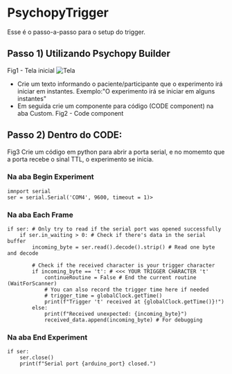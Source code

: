 # PsychopyTrigger
Esse é o passo-a-passo para o setup do trigger.

## Passo 1) Utilizando Psychopy Builder
Fig1 - Tela inicial
![Tela](C:/Users/Stimulus/Documents/github/tela1.png)
- Crie um texto informando o paciente/participante que o experimento irá iniciar em instantes.
    Exemplo:"O experimento irá se iniciar em alguns instantes"
- Em seguida crie um componente para código (CODE component) na aba Custom.
  Fig2 - Code component
## Passo 2) Dentro do CODE:
Fig3
Crie um código em python para abrir a porta serial, e no momemto que a porta recebe o sinal TTL, o experimento se inicia.

### Na aba **Begin Experiment**
```
imnport serial
ser = serial.Serial('COM4', 9600, timeout = 1)>
```
### Na aba **Each Frame**
```
if ser: # Only try to read if the serial port was opened successfully
    if ser.in_waiting > 0: # Check if there's data in the serial buffer
        incoming_byte = ser.read().decode().strip() # Read one byte and decode

        # Check if the received character is your trigger character
        if incoming_byte == 't': # <<< YOUR TRIGGER CHARACTER 't'
            continueRoutine = False # End the current routine (WaitForScanner)
            # You can also record the trigger time here if needed
            # trigger_time = globalClock.getTime()
            print(f"Trigger 't' received at {globalClock.getTime()}!")
        else:
            print(f"Received unexpected: {incoming_byte}")
            received_data.append(incoming_byte) # For debugging
```
### Na aba **End Experiment**

```
if ser:
    ser.close()
    print(f"Serial port {arduino_port} closed.")
```
